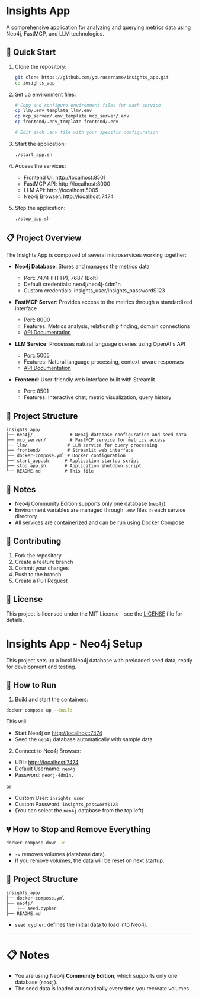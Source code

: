 # Insights App

A comprehensive application for analyzing and querying metrics data using Neo4j, FastMCP, and LLM technologies.

## 🚀 Quick Start

1. Clone the repository:
   ```bash
   git clone https://github.com/yourusername/insights_app.git
   cd insights_app
   ```

2. Set up environment files:
   ```bash
   # Copy and configure environment files for each service
   cp llm/.env_template llm/.env
   cp mcp_server/.env_template mcp_server/.env
   cp frontend/.env_template frontend/.env
   
   # Edit each .env file with your specific configuration
   ```

3. Start the application:
   ```bash
   ./start_app.sh
   ```

4. Access the services:
   - Frontend UI: http://localhost:8501
   - FastMCP API: http://localhost:8000
   - LLM API: http://localhost:5005
   - Neo4j Browser: http://localhost:7474

5. Stop the application:
   ```bash
   ./stop_app.sh
   ```

## 📋 Project Overview

The Insights App is composed of several microservices working together:

- **Neo4j Database**: Stores and manages the metrics data
  - Port: 7474 (HTTP), 7687 (Bolt)
  - Default credentials: neo4j/neo4j-4dm1n
  - Custom credentials: insights_user/insights_password$123

- **FastMCP Server**: Provides access to the metrics through a standardized interface
  - Port: 8000
  - Features: Metrics analysis, relationship finding, domain connections
  - [API Documentation](mcp_server/README.md#api-documentation)

- **LLM Service**: Processes natural language queries using OpenAI's API
  - Port: 5005
  - Features: Natural language processing, context-aware responses
  - [API Documentation](llm/README.md#api-documentation)

- **Frontend**: User-friendly web interface built with Streamlit
  - Port: 8501
  - Features: Interactive chat, metric visualization, query history

## 📁 Project Structure

```
insights_app/
├── neo4j/              # Neo4j database configuration and seed data
├── mcp_server/         # FastMCP service for metrics access
├── llm/               # LLM service for query processing
├── frontend/          # Streamlit web interface
├── docker-compose.yml # Docker configuration
├── start_app.sh      # Application startup script
├── stop_app.sh       # Application shutdown script
└── README.md         # This file
```


## 📝 Notes

- Neo4j Community Edition supports only one database (`neo4j`)
- Environment variables are managed through `.env` files in each service directory
- All services are containerized and can be run using Docker Compose

## 🤝 Contributing

1. Fork the repository
2. Create a feature branch
3. Commit your changes
4. Push to the branch
5. Create a Pull Request

## 📄 License

This project is licensed under the MIT License - see the [LICENSE](LICENSE) file for details.

# Insights App - Neo4j Setup

This project sets up a local Neo4j database with preloaded seed data, ready for development and testing.

## 🚀 How to Run

1. Build and start the containers:

```bash
docker compose up --build
```

This will:

- Start Neo4j on [http://localhost:7474](http://localhost:7474)
- Seed the `neo4j` database automatically with sample data

2. Connect to Neo4j Browser:

- URL: [http://localhost:7474](http://localhost:7474)
- Default Username: `neo4j`
- Password: `neo4j-4dm1n.`

or

- Custom User: `insights_user`
- Custom Password: `insights_password$123`
- (You can select the `neo4j` database from the top left)

## 💔 How to Stop and Remove Everything

```bash
docker compose down -v
```

- `-v` removes volumes (database data).
- If you remove volumes, the data will be reset on next startup.

## 📂 Project Structure

```
insights_app/
├── docker-compose.yml
├── neo4j/
│   ├── seed.cypher
├── README.md
```

- `seed.cypher`: defines the initial data to load into Neo4j.

---

# 📋 Notes

- You are using Neo4j **Community Edition**, which supports only one database (`neo4j`).
- The seed data is loaded automatically every time you recreate volumes.

